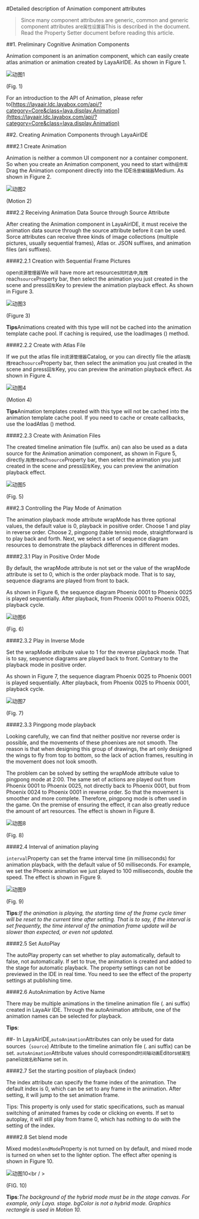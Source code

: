 #Detailed description of Animation component attributes

> Since many component attributes are generic, common and generic component attributes are`属性设置器`This is described in the document. Read the Property Setter document before reading this article.



##1. Preliminary Cognitive Animation Components

Animation component is an animation component, which can easily create atlas animation or animation created by LayaAirIDE. As shown in Figure 1.

![动图1](img/1.gif) 


(Fig. 1)

For an introduction to the API of Animation, please refer to[https://layaair.ldc.layabox.com/api/?category=Core&class=laya.display.Animation](https://layaair.ldc.layabox.com/api/?category=Core&class=laya.display.Animation)



##2. Creating Animation Components through LayaAirIDE

###2.1 Create Animation

Animation is neither a common UI component nor a container component. So when you create an Animation component, you need to start with`组件库`Drag the Animation component directly into the IDE`场景编辑器`Medium. As shown in Figure 2.

![动图2](img/2.gif) 


(Motion 2)




###2.2 Receiving Animation Data Source through Source Attribute

After creating the Animation component in LayaAirIDE, it must receive the animation data source through the source attribute before it can be used. Sorce attributes can receive three kinds of image collections (multiple pictures, usually sequential frames), Atlas or. JSON suffixes, and animation files (ani suffixes).

####2.2.1 Creation with Sequential Frame Pictures

open`资源管理器`We will have more art resources`同时选中`,`拖拽`reach`source`Property bar, then select the animation you just created in the scene and press`回车`Key to preview the animation playback effect. As shown in Figure 3.

![动图3](img/3.gif) 


(Figure 3)

**Tips**Animations created with this type will not be cached into the animation template cache pool. If caching is required, use the loadImages () method.

####2.2.2 Create with Atlas File

If we put the atlas file in`资源管理器`Catalog, or you can directly file the atlas`拖拽`reach`source`Property bar, then select the animation you just created in the scene and press`回车`Key, you can preview the animation playback effect. As shown in Figure 4.

![动图4](img/4.gif) 


(Motion 4)

**Tips**Animation templates created with this type will not be cached into the animation template cache pool. If you need to cache or create callbacks, use the loadAtlas () method.

####2.2.3 Create with Animation Files

The created timeline animation file (suffix. ani) can also be used as a data source for the Animation animation component, as shown in Figure 5, directly.`拖拽`reach`source`Property bar, then select the animation you just created in the scene and press`回车`Key, you can preview the animation playback effect.

![动图5](img/5.gif) 


(Fig. 5)

###2.3 Controlling the Play Mode of Animation

The animation playback mode attribute wrapMode has three optional values, the default value is 0, playback in positive order. Choose 1 and play in reverse order. Choose 2, pingpong (table tennis) mode, straightforward is to play back and forth. Next, we select a set of sequence diagram resources to demonstrate the playback differences in different modes.

####2.3.1 Play in Positive Order Mode

By default, the wrapMode attribute is not set or the value of the wrapMode attribute is set to 0, which is the order playback mode. That is to say, sequence diagrams are played from front to back.

As shown in Figure 6, the sequence diagram Phoenix 0001 to Phoenix 0025 is played sequentially. After playback, from Phoenix 0001 to Phoenix 0025, playback cycle.

![动图6](img/6.gif) 


(Fig. 6)

####2.3.2 Play in Inverse Mode

Set the wrapMode attribute value to 1 for the reverse playback mode. That is to say, sequence diagrams are played back to front. Contrary to the playback mode in positive order.

As shown in Figure 7, the sequence diagram Phoenix 0025 to Phoenix 0001 is played sequentially. After playback, from Phoenix 0025 to Phoenix 0001, playback cycle.


![动图7](img/7.gif) 


(Fig. 7)

####2.3.3 Pingpong mode playback

Looking carefully, we can find that neither positive nor reverse order is possible, and the movements of these phoenixes are not smooth. The reason is that when designing this group of drawings, the art only designed the wings to fly from top to bottom, so the lack of action frames, resulting in the movement does not look smooth.

The problem can be solved by setting the wrapMode attribute value to pingpong mode at 2:00. The same set of actions are played out from Phoenix 0001 to Phoenix 0025, not directly back to Phoenix 0001, but from Phoenix 0024 to Phoenix 0001 in reverse order. So that the movement is smoother and more complete. Therefore, pingpong mode is often used in the game. On the premise of ensuring the effect, it can also greatly reduce the amount of art resources. The effect is shown in Figure 8.

![动图8](img/8.gif) 


(Fig. 8)

####2.4 Interval of animation playing

`interval`Property can set the frame interval time (in milliseconds) for animation playback, with the default value of 50 milliseconds. For example, we set the Phoenix animation we just played to 100 milliseconds, double the speed. The effect is shown in Figure 9.


![动图9](img/9.gif) 


(Fig. 9)

**Tips**:*If the animation is playing, the starting time of the frame cycle timer will be reset to the current time after setting. That is to say, if the interval is set frequently, the time interval of the animation frame update will be slower than expected, or even not updated.*



####2.5 Set AutoPlay

The autoPlay property can set whether to play automatically, default to false, not automatically. If set to true, the animation is created and added to the stage for automatic playback. The property settings can not be previewed in the IDE in real time. You need to see the effect of the property settings at publishing time.



####2.6 AutoAnimation by Active Name

There may be multiple animations in the timeline animation file (. ani suffix) created in LayaAir IDE. Through the autoAnimation attribute, one of the animation names can be selected for playback.

**Tips**:

##- In LayaAirIDE,`autoAnimation`Attributes can only be used for data sources（`source`) Attribute to the timeline animation file (. ani suffix) can be set. `autoAnimation`Attribute values should correspond`时间轴动画`Editors`帧属性`panel`动效名称`Name set in.



####2.7 Set the starting position of playback (index)

The index attribute can specify the frame index of the animation. The default index is 0, which can be set to any frame in the animation. After setting, it will jump to the set animation frame.

Tips: This property is only used for static specifications, such as manual switching of animated frames by code or clicking on events. If set to autoplay, it will still play from frame 0, which has nothing to do with the setting of the index.



####2.8 Set blend mode

Mixed mode`blendMode`Property is not turned on by default, and mixed mode is turned on when set to the lighter option. The effect after opening is shown in Figure 10.

![动图10](img/10.gif)<br / >

(FIG. 10)

**Tips**:*The background of the hybrid mode must be in the stage canvas. For example, only Laya. stage. bgColor is not a hybrid mode. Graphics rectangle is used in Motion 10.*



